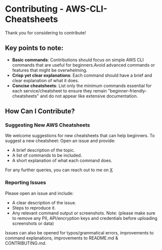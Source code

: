 # Contributing - AWS-CLI-Cheatsheets

Thank you for considering to contribute!

## Key points to note:

- **Basic commands**: Contributions should focus on simple AWS CLI commands that are useful for beginners.Avoid advanced commands or features that might be overwhelming.
- **Crisp yet clear explanations**: Each command should have a brief and clear explanation of what it does.
- **Concise cheatsheets**: List only the minimum commands essential for each service/cheatsheet to ensure they remain "beginner-friendly-cheatsheets" and do not appear like extensive documentation.

## How Can I Contribute?

### Suggesting New AWS Cheatsheets

We welcome suggestions for new cheatsheets that can help beginners. To suggest a new cheatsheet:
Open an issue and provide:
- A brief description of the topic.
- A list of commands to be included.
- A short explanation of what each command does.
   
For any further queries, you can reach out to me on <a href="https://x.com/virtualsage_" target="_blank">X</a>

### Reporting Issues

Please open an issue and include:
- A clear description of the issue.
- Steps to reproduce it.
- Any relevant command output or screenshots.
Note: (please make sure to remove any PII, API/encryption keys and credentials before uploading screenshots or data)

Issues can also be opened for typos/grammatical errors, improvements to command explanations, improvements to README.md & CONTRIBUTING.md.

